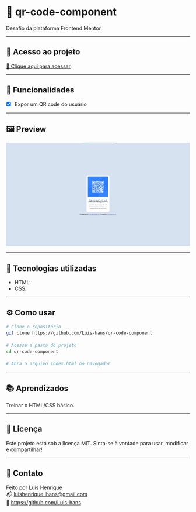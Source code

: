 # 📌 qr-code-component

Desafio da plataforma Frontend Mentor.

---

## 🔗 Acesso ao projeto

[🔗 Clique aqui para acessar](https://luis-hans.github.io/qr-code-component/)

---

## 🎯 Funcionalidades

- [x] Expor um QR code do usuário

---

## 🖼️ Preview

![Screenshot do projeto](./images/screenshot.jpg)

---

## 🚀 Tecnologias utilizadas

- HTML.
- CSS.

---

## ⚙️ Como usar

```bash
# Clone o repositório
git clone https://github.com/Luis-hans/qr-code-component

# Acesse a pasta do projeto
cd qr-code-component

# Abra o arquivo index.html no navegador
```

---

## 📚 Aprendizados

Treinar o HTML/CSS básico.

---

## 🧾 Licença

Este projeto está sob a licença MIT. Sinta-se à vontade para usar, modificar e compartilhar!

---

## 🤝 Contato

Feito por Luís Henrique  
📬 luishenrique.lhans@gmail.com  
🐙 https://github.com/Luis-hans
